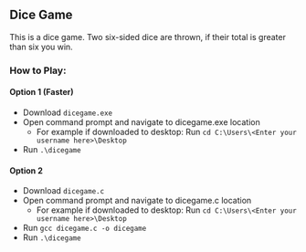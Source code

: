 ## Dice Game

This is a dice game. Two six-sided dice are thrown, if their total is greater than six you win.

### How to Play:
  
#### Option 1 (Faster)
* Download ```dicegame.exe```
* Open command prompt and navigate to dicegame.exe location
	* For example if downloaded to desktop: Run ```cd C:\Users\<Enter your username here>\Desktop```
* Run ```.\dicegame```

#### Option 2
* Download ```dicegame.c```
* Open command prompt and navigate to dicegame.c location
	* For example if downloaded to desktop: Run ```cd C:\Users\<Enter your username here>\Desktop```
* Run ```gcc dicegame.c -o dicegame```
* Run ```.\dicegame```
